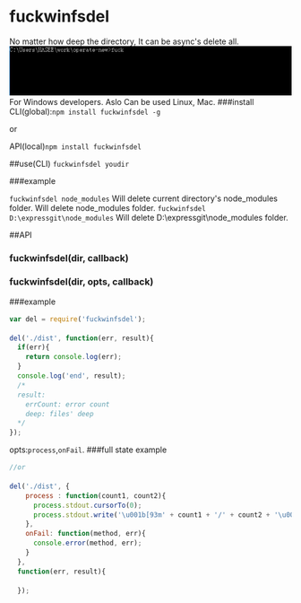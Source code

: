 # fuckwinfsdel
No matter how deep the directory, It can be async's delete all.
![image](https://github.com/hezedu/SomethingBoring/blob/master/fuckwinfsdel.gif?raw=true)
For Windows developers. Aslo Can be used Linux, Mac.
###install
CLI(global):`npm install fuckwinfsdel -g`

or 

API(local)`npm install fuckwinfsdel`

##use(CLI)
`fuckwinfsdel youdir`

###example

`fuckwinfsdel node_modules`
Will delete current directory's node_modules folder.
Will delete node_modules folder.
`fuckwinfsdel D:\expressgit\node_modules`
Will delete D:\expressgit\node_modules folder.

##API
### fuckwinfsdel(dir, callback)
### fuckwinfsdel(dir, opts, callback)

###example
```js
var del = require('fuckwinfsdel');

del('./dist', function(err, result){
  if(err){
    return console.log(err);
  }
  console.log('end', result);
  /*
  result:
    errCount: error count 
    deep: files' deep
  */
});
```
opts:`process`,`onFail`.
###full state example
```js
//or 

del('./dist', {
    process : function(count1, count2){
      process.stdout.cursorTo(0);
      process.stdout.write('\u001b[93m' + count1 + '/' + count2 + '\u001b[39m');
    },
    onFail: function(method, err){
      console.error(method, err);
    }
  },
  function(err, result){

  });
```

